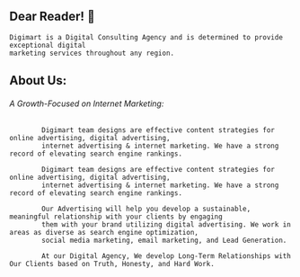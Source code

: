 ## Dear Reader! 👋
<!--
**Digimart-Agency/Digimart-Agency** is a ✨ _special_ ✨ repository because its `README.md` (this file) appears on your GitHub profile.

Here are some ideas to get you started:

- 🔭 I’m currently working on ...
- 🌱 I’m currently learning ...
- 👯 I’m looking to collaborate on ...
- 🤔 I’m looking for help with ...
- 💬 Ask me about ...
- 📫 How to reach me: ...
- 😄 Pronouns: ...
- ⚡ Fun fact: ...
-->
    Digimart is a Digital Consulting Agency and is determined to provide exceptional digital 
    marketing services throughout any region.
<!--
**Digimart-Agency/Digimart-Agency** is a ✨ _special_ ✨ repository because its `README.md` (this file) appears on your GitHub profile.

Here are some ideas to get you started:

- 🔭 I’m currently working on ...
- 🌱 I’m currently learning ...
- 👯 I’m looking to collaborate on ...
- 🤔 I’m looking for help with ...
- 💬 Ask me about ...
- 📫 How to reach me: ...
- 😄 Pronouns: ...
- ⚡ Fun fact: ...
-->	
## About Us:
   ###### A Growth-Focused on Internet Marketing:
            Digimart team designs are effective content strategies for online advertising, digital advertising, 
            internet advertising & internet marketing. We have a strong record of elevating search engine rankings.
            
            Digimart team designs are effective content strategies for online advertising, digital advertising, 
            internet advertising & internet marketing. We have a strong record of elevating search engine rankings.
            
            Our Advertising will help you develop a sustainable, meaningful relationship with your clients by engaging
            them with your brand utilizing digital advertising. We work in areas as diverse as search engine optimization, 
            social media marketing, email marketing, and Lead Generation.
            
            At our Digital Agency, We develop Long-Term Relationships with Our Clients based on Truth, Honesty, and Hard Work.

    
    
